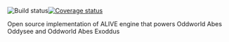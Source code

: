 ![Build status](https://travis-ci.org/paulsapps/alive.svg?branch=master)[![Coverage status](https://coveralls.io/repos/paulsapps/alive/badge.svg)](https://coveralls.io/r/paulsapps/alive)

Open source implementation of ALIVE engine that powers Oddworld Abes Oddysee and Oddworld Abes Exoddus

